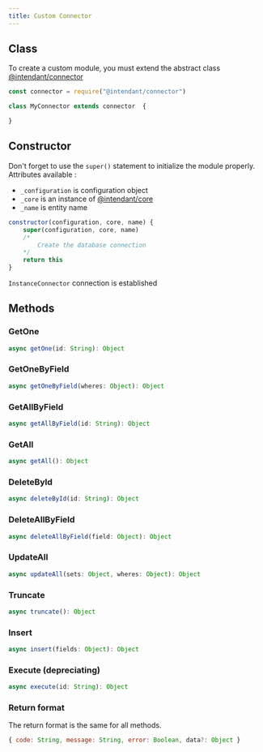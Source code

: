 ```yaml
---
title: Custom Connector
---
```


## Class
To create a custom module, you must extend the abstract class [@intendant/connector](https://www.npmjs.com/package/@intendant/connector)
```js
const connector = require("@intendant/connector") 

class MyConnector extends connector  {

}
```
## Constructor
Don't forget to use the `super()` statement to initialize the module properly.  
Attributes available :
- `_configuration` is configuration object
- `_core` is an instance of [@intendant/core](/docs/concepts/core)  
- `_name` is entity name  

```js
constructor(configuration, core, name) {
    super(configuration, core, name)
    /*
        Create the database connection
    */
    return this
}
```
`InstanceConnector` connection is established
## Methods


### GetOne

```js 
async getOne(id: String): Object
```
### GetOneByField

```js 
async getOneByField(wheres: Object): Object 
```
### GetAllByField

```js 
async getAllByField(id: String): Object
```
### GetAll

```js 
async getAll(): Object
```
### DeleteById

```js 
async deleteById(id: String): Object
```
### DeleteAllByField

```js 
async deleteAllByField(field: Object): Object
```
### UpdateAll

```js 
async updateAll(sets: Object, wheres: Object): Object
```
### Truncate

```js 
async truncate(): Object
```
### Insert

```js 
async insert(fields: Object): Object
```
### Execute (depreciating)

```js 
async execute(id: String): Object
```
### Return format
The return format is the same for all methods.
```js 
{ code: String, message: String, error: Boolean, data?: Object } 
```